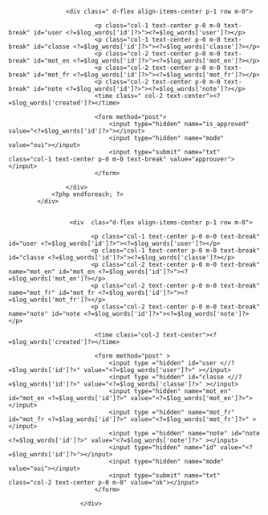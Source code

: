  <?php foreach($res as $log_words):
                    ?>
                    <div class=" d-flex align-items-center p-1 row m-0">

                            <p class="col-1 text-center p-0 m-0 text-break" id="user <?=$log_words['id']?>"><?=$log_words['user']?></p>
                            <p class="col-1 text-center p-0 m-0 text-break" id="classe <?=$log_words['id']?>"><?=$log_words['classe']?></p>
                            <p class="col-2 text-center p-0 m-0 text-break" id="mot_en <?=$log_words['id']?>"><?=$log_words['mot_en']?></p>
                            <p class="col-2 text-center p-0 m-0 text-break" id="mot_fr <?=$log_words['id']?>"><?=$log_words['mot_fr']?></p>
                            <p class="col-2 text-center p-0 m-0 text-break" id="note <?=$log_words['id']?>"><?=$log_words['note']?></p>
                            <time class=" col-2 text-center"><?=$log_words['created']?></time>

                            <form method="post">
                                <input type="hidden" name="is_approved" value="<?=$log_words['id']?>"></input>
                                <input type="hidden" name="mode" value="oui"></input>
                                <input type="submit" name="txt" class="col-1 text-center p-0 m-0 text-break" value="approuver"></input>
                            </form>

                    </div>
                <?php endforeach; ?>
            </div>


                     <div  clas="d-flex align-items-center p-1 row m-0">

                           <p class="col-1 text-center p-0 m-0 text-break" id="user <?=$log_words['id']?>"><?=$log_words['user']?></p>
                           <p class="col-1 text-center p-0 m-0 text-break" id="classe <?=$log_words['id']?>"><?=$log_words['classe']?></p>
                           <p class="col-2 text-center p-0 m-0 text-break" name="mot_en" id="mot_en <?=$log_words['id']?>"><?=$log_words['mot_en']?></p>
                           <p class="col-2 text-center p-0 m-0 text-break" name="mot_fr" id="mot_fr <?=$log_words['id']?>"><?=$log_words['mot_fr']?></p>
                           <p class="col-2 text-center p-0 m-0 text-break" name="note" id="note <?=$log_words['id']?>"><?=$log_words['note']?></p>

                            <time class="col-2 text-center"><?=$log_words['created']?></time>

                            <form method="post" >
                                <input type ="hidden" id="user <//?=$log_words['id']?>" value="<?=$log_words['user']?>" ></input>
                                <input type ="hidden" id="classe <//?=$log_words['id']?>" value="<?=$log_words['classe']?>" ></input> 
                                <input type="hidden" name="mot_en" id="mot_en <?=$log_words['id']?>" value="<?=$log_words['mot_en']?>"></input>
                                <input type ="hidden" name="mot_fr" id="mot_fr <?=$log_words['id']?>" value="<?=$log_words['mot_fr']?>" ></input>
                                <input type ="hidden" name="note" id="note <?=$log_words['id']?>" value="<?=$log_words['note']?>" ></input>
                                <input type="hidden" name="id" value="<?=$log_words['id']?>"></input>
                                <input type="hidden" name="mode" value="oui"></input>
                                <input type="submit" name="txt" class="col-2 text-center p-0 m-0" value="ok"></input>
                            </form>  

                        </div>